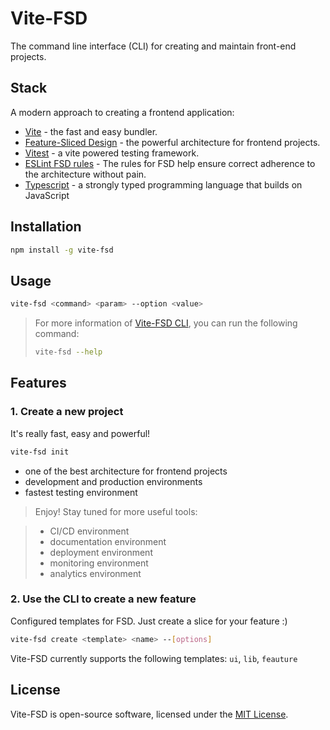 # Vite-FSD
The command line interface (CLI) for creating and maintain front-end projects.

## Stack
A modern approach to creating a frontend application:
- [Vite] - the fast and easy bundler.
- [Feature-Sliced Design] - the powerful architecture for frontend projects.
- [Vitest] - a vite powered testing framework.
- [ESLint FSD rules] - The rules for FSD help ensure correct adherence to the architecture without pain.
- [Typescript] - a strongly typed programming language that builds on JavaScript

## Installation
```bash
npm install -g vite-fsd
```

## Usage
```bash
vite-fsd <command> <param> --option <value>
```

> For more information of [Vite-FSD CLI], you can run the following command:
> ```bash
> vite-fsd --help
> ```

## Features

### 1. Create a new project
It's really fast, easy and powerful!

```bash
vite-fsd init
```

- one of the best architecture for frontend projects
- development and production environments
- fastest testing environment
> Enjoy! Stay tuned for more useful tools:

> - CI/CD environment
> - documentation environment
> - deployment environment
> - monitoring environment
> - analytics environment

### 2. Use the CLI to create a new feature
Configured templates for FSD. Just create a slice for your feature :)

```bash
vite-fsd create <template> <name> --[options]
```

Vite-FSD currently supports the following templates: `ui`, `lib`, `feauture`

## License
Vite-FSD is open-source software, licensed under the [MIT License].

[//]: # (Links)
[Vite]: https://vitejs.dev/
[Feature-Sliced Design]: https://feature-sliced.design/
[Vitest]: https://vitest.dev/
[ESLint FSD rules]: https://github.com/feature-sliced/eslint-config
[TypeScript]: https://www.typescriptlang.org/
[MIT License]: ./LICENSE

[//]: # (Wiki)
[Vite-FSD Wiki]: https://github.com/Ch4m4/vite-fsd/wiki
[Vite-FSD CLI]: https://github.com/Ch4m4/vite-fsd/wiki/CLI

